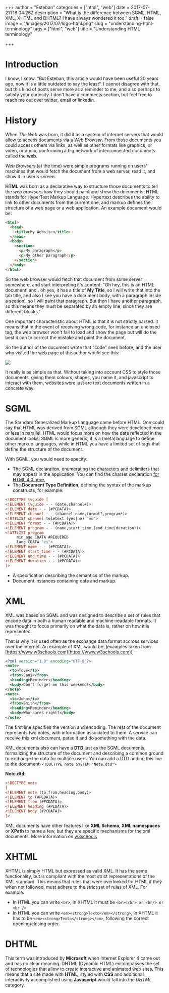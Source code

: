 +++
author = "Esteban"
categories = ["html", "web"]
date = 2017-07-21T16:04:26Z
description = "What is the difference between SGML, HTML, XML, XHTML and DHTML? I have always wondered it too."
draft = false
image = "/images/2017/07/logo-html.png"
slug = "understanding-html-terminology"
tags = ["html", "web"]
title = "Understanding HTML terminology"

+++


# Introduction

I know, I know. "But Esteban, this article would have been useful 20 years ago, now it is a little outdated to say the least". I cannot disagree with that, but this kind of posts serve more as a reminder to me, and also perhaps to satisfy your curiosity. I don't have a comments section, but feel free to reach me out over twitter, email or linkedin.  

# History

When *The Web* was born, it did it as a system of internet servers that would allow to access documents via a *Web Browser*. From those documents you could access others via links, as well as other formats like graphics, or video, or audio, conforming a big network of interconnected documents called the **web**.

*Web Browsers* (at the time) were simple programs running on users' machines that would fetch the document from a web server, read it, and show it in user's screen.

**HTML** was born as a declarative way to structure those documents to tell the *web browsers* how they should paint and show the documents. HTML stands for HyperText Markup Language. Hypertext describes the ability to link to other documents from the current one, and markup defines the structure of a web page or a web application. An example document would be:

```html
<html>
  <head>
    <title>My Website</title>
  </head>
  <body>
    <section>
      <p>My paragraph</p>
      <p>My other paragraph</p>
    </section>
  </body>
</html>
```

So the web browser would fetch that document from some server somewhere, and start interpreting it's content: "Oh hey, this is an HTML document! and.. oh yes, it has a title of **My Title**, so I will write that into the tab title, and also I see you have a document body, with a paragraph inside a section!, so I will paint that paragraph. But then I have another paragraph, so this means they must be separated by an empty line, since they are different blocks."

One important characteristic about HTML is that it is not strictly parsed. It means that in the event of receiving wrong code, for instance an unclosed tag, the web browser won't fail to load and show the page but will do the best it can to correct the mistake and paint the document.

So the author of the document wrote that "code" seen before, and the user who visited the web page of the author would see this:

![](/images/simplesite.png)
  
It really is as simple as that. Without taking into account CSS to style those documents, giving them colours, shapes, you name it, and javascript to interact with them, websites were just are text documents written in a concrete way.


# SGML

The Standard Generalized Markup Language came before HTML. One could say that HTML was derived from SGML although they were developed more or less in parallel. HTML would focus more on how the data reflected in the document looks. SGML is more generic, it is a (meta)language to define other markup languages, while in HTML you have a limited set of tags that define the structure of the document.

With SGML, you would need to specify:

  * The SGML declaration, enumerating the characters and delimiters that may appear in the application. You can find the charset declaration [for HTML 4.0 here.](https://www.w3.org/TR/WD-html40-970708/sgml/sgmldecl.html)
  * The **Document Type Definition**, defining the syntax of the markup constructs, for example:

```xml
<!DOCTYPE tvguide [
<!ELEMENT tvguide - - (date,channel+)>
<!ELEMENT date - - (#PCDATA)>
<!ELEMENT channel - - (channel_name,format?,program*)>
<!ATTLIST channel teletext (yes|no) "no">
<!ELEMENT format - - (#PCDATA)>
<!ELEMENT program - - (name,start_time,(end_time|duration))>
<!ATTLIST program
     min_age CDATA #REQUIRED
     lang CDATA "es">
<!ELEMENT name - - (#PCDATA)>
<!ELEMENT start_time - - (#PCDATA)>
<!ELEMENT end_time - - (#PCDATA)>
<!ELEMENT duration - - (#PCDATA)>
]>
```
  * A specification describing the semantics of the markup.
  * Document instances containing data and markup.

# XML

XML was based on SGML and was designed to describe a set of rules that encode data in both a human readable and machine-readable formats. It was thought to focus primarily on what the data is, rather on how it is represented.

That is why it is used often as the exchange data format accross services over the internet. An example of XML would be: (examples taken from [https://www.w3schools.com](https://www.w3schools.com))

```xml
<?xml version="1.0" encoding="UTF-8"?>
<note>
  <to>Tove</to>
  <from>Jani</from>
  <heading>Reminder</heading>
  <body>Don't forget me this weekend!</body>
</note>
<note>
  <to>John</to>
  <from>Smith</from>
  <heading>Reminder</heading>
  <body>Who cares right?</body>
</note>
```

The first line specifies the version and encoding. The rest of the document represents two notes, with information associated to them. A service can receive this xml document, parse it and do something with the data.

XML documents also can have a **DTD** just as the SGML documents, formalizing the structure of the document and describing a common ground to exchange the data for multiple users. You can add a DTD adding this line to the document: `<!DOCTYPE note SYSTEM "Note.dtd">`

**Note.dtd**:
```xml
<!DOCTYPE note
[
<!ELEMENT note (to,from,heading,body)>
<!ELEMENT to (#PCDATA)>
<!ELEMENT from (#PCDATA)>
<!ELEMENT heading (#PCDATA)>
<!ELEMENT body (#PCDATA)>
]>
```

XML documents have other features like **XML Schema**, **XML namespaces** or **XPath** to name a few, but they are specific mechanisms for the xml documents. More information on [w3schools](https://www.w3schools.com/xml/)


# XHTML

 XHTML is simply HTML but expressed as valid XML. It has the same functionality, but is compliant with the most strict representations of the XML standard. This means that rules that were overlooked for HTML if they when not followed, must adhere to the strict set of rules of XML. For example:

  * In HTML you can write `<br>`, in XHTML it must be `<br></br> or <br/> or <br />`.
  * In HTML you can write `<em><strong>Texto</em></strong>`, in XHTML it has to be `<em><strong>Texto</strong></em>`, following the correct opening/closing order.

# DHTML

This term was introduced by **Microsoft** when Internet Explorer 4 came out and has no clear meaning. DHTML (Dynamic HTML) encompasses the set of technologies that allow to create interactive and animated web sites. This means that a site made with **HTML**, styled with **CSS** and additional interactivity accomplished using **Javascript** would fall into the *DHTML* category.

